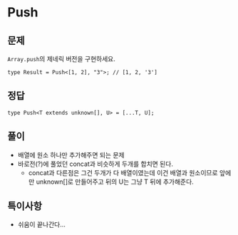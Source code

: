 # Push

## 문제

`Array.push`의 제네릭 버전을 구현하세요.

```tsx
type Result = Push<[1, 2], "3">; // [1, 2, '3']
```

## 정답

```tsx
type Push<T extends unknown[], U> = [...T, U];
```

## 풀이

- 배열에 원소 하나만 추가해주면 되는 문제
- 바로전(?)에 풀었던 concat과 비슷하게 두개를 합치면 된다.
  - concat과 다른점은 그건 두개가 다 배열이였는데 이건 배열과 원소이므로 앞에만 unknown[]로 만들어주고 뒤의 U는 그냥 T 뒤에 추가해준다.

## 특이사항

- 쉬움이 끝나간다…
